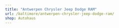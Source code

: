 ```yaml
---
title: "Antwerpen Chrysler Jeep Dodge RAM"
url: /baltimore/antwerpen-chrysler-jeep-dodge-ram/
shop: Autohaus
---
```

